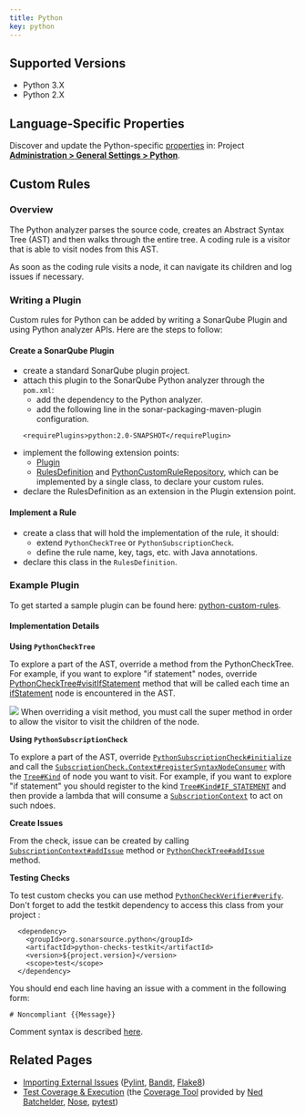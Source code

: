 ```yaml
---
title: Python
key: python
---
```


<!-- static -->
<!-- update_center:python -->
<!-- /static -->  


## Supported Versions
* Python 3.X
* Python 2.X

## Language-Specific Properties

Discover and update the Python-specific [properties](/analysis/analysis-parameters/) in: <!-- sonarcloud -->Project <!-- /sonarcloud --> **[Administration > General Settings > Python](/#sonarqube-admin#/admin/settings?category=python)**.

## Custom Rules

### Overview

The Python analyzer parses the source code, creates an Abstract Syntax Tree (AST) and then walks through the entire tree. A coding rule is a visitor that is able to visit nodes from this AST.

As soon as the coding rule visits a node, it can navigate its children and log issues if necessary.

### Writing a Plugin

Custom rules for Python can be added by writing a SonarQube Plugin and using Python analyzer APIs.
Here are the steps to follow:

#### Create a SonarQube Plugin

* create a standard SonarQube plugin project.
* attach this plugin to the SonarQube Python analyzer through the `pom.xml`:
  * add the dependency to the Python analyzer.
  * add the following line in the sonar-packaging-maven-plugin configuration.
  ```
  <requirePlugins>python:2.0-SNAPSHOT</requirePlugin>
  ```
* implement the following extension points:
  * [Plugin](https://javadocs.sonarsource.org/latest/org/sonar/api/Plugin.html)
  * [RulesDefinition](https://javadocs.sonarsource.org/latest/org/sonar/api/server/rule/RulesDefinition.html) and [PythonCustomRuleRepository](https://github.com/SonarSource/sonar-python/blob/master/python-frontend/src/main/java/org/sonar/plugins/python/api/PythonCustomRuleRepository.java), which can be implemented by a single class, to declare your custom rules.
* declare the RulesDefinition as an extension in the Plugin extension point.

#### Implement a Rule

* create a class that will hold the implementation of the rule, it should:
  * extend `PythonCheckTree` or `PythonSubscriptionCheck`.
  * define the rule name, key, tags, etc. with Java annotations.
* declare this class in the `RulesDefinition`.

### Example Plugin

To get started a sample plugin can be found here: [python-custom-rules](https://github.com/SonarSource/sonar-custom-rules-examples/tree/master/python-custom-rules).

####  Implementation Details

**Using `PythonCheckTree`**

To explore a part of the AST, override a method from the PythonCheckTree. For example, if you want to explore "if statement" nodes, override [PythonCheckTree#visitIfStatement](https://github.com/SonarSource/sonar-python/blob/39b6126e9fdef42b93004cf6cc5818e861051334/python-frontend/src/main/java/org/sonar/plugins/python/api/tree/BaseTreeVisitor.java#L56) method that will be called each time an [ifStatement](https://github.com/SonarSource/sonar-python/blob/master/python-frontend/src/main/java/org/sonar/plugins/python/api/tree/IfStatement.java) node is encountered in the AST.

![](/images/exclamation.svg) When overriding a visit method, you must call the super method in order to allow the visitor to visit the children of the node.

**Using `PythonSubscriptionCheck`**

To explore a part of the AST, override [`PythonSubscriptionCheck#initialize`](https://github.com/SonarSource/sonar-python/blob/master/python-frontend/src/main/java/org/sonar/plugins/python/api/SubscriptionCheck.java#L26) and call the [`SubscriptionCheck.Context#registerSyntaxNodeConsumer`](https://github.com/SonarSource/sonar-python/blob/master/python-frontend/src/main/java/org/sonar/plugins/python/api/SubscriptionCheck.java) with the [`Tree#Kind`](https://github.com/SonarSource/sonar-python/blob/master/python-frontend/src/main/java/org/sonar/plugins/python/api/tree/Tree.java#L42) of node you want to visit. For example, if you want to explore "if statement" you should register to the kind [`Tree#Kind#IF_STATEMENT`](https://github.com/SonarSource/sonar-python/blob/master/python-frontend/src/main/java/org/sonar/plugins/python/api/tree/Tree.java#L97) and then provide a lambda that will consume a [`SubscriptionContext`](https://github.com/SonarSource/sonar-python/blob/master/python-frontend/src/main/java/org/sonar/plugins/python/api/SubscriptionContext.java#L27) to act on such ndoes.

**Create Issues**

From the check, issue can be created by calling [`SubscriptionContext#addIssue`](https://github.com/SonarSource/sonar-python/blob/master/python-frontend/src/main/java/org/sonar/plugins/python/api/SubscriptionContext.java#L30) method or  [`PythonCheckTree#addIssue`](https://github.com/SonarSource/sonar-python/blob/master/python-frontend/src/main/java/org/sonar/plugins/python/api/PythonCheckTree.java#L36) method.

**Testing Checks**

To test custom checks you can use method [`PythonCheckVerifier#verify`](https://github.com/SonarSource/sonar-python/blob/master/python-checks-testkit/src/main/java/org/sonar/python/checks/utils/PythonCheckVerifier.java). Don't forget to add the testkit dependency to access this class from your project : 
  ```
    <dependency>
	  <groupId>org.sonarsource.python</groupId>
	  <artifactId>python-checks-testkit</artifactId>
	  <version>${project.version}</version>
	  <scope>test</scope>
    </dependency>
  ```

You should end each line having an issue with a comment in the following form:

```
# Noncompliant {{Message}}
```

Comment syntax is described [here](https://github.com/SonarSource/sonar-analyzer-commons/blob/master/test-commons/README.md).

<!-- /sonarqube -->

## Related Pages
* [Importing External Issues](/analysis/external-issues/) ([Pylint](http://www.pylint.org/), [Bandit](https://github.com/PyCQA/bandit/blob/master/README.rst), [Flake8](https://flake8.pycqa.org/en/latest/))
* [Test Coverage & Execution](/analysis/coverage/) (the [Coverage Tool](http://nedbatchelder.com/code/coverage/) provided by [Ned Batchelder](http://nedbatchelder.com/), [Nose](https://nose.readthedocs.org/en/latest/), [pytest](https://docs.pytest.org/en/latest/))
